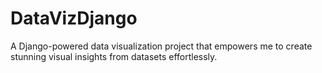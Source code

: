 # DataVizDjango
A Django-powered data visualization project that empowers me to create stunning visual insights from datasets effortlessly.
